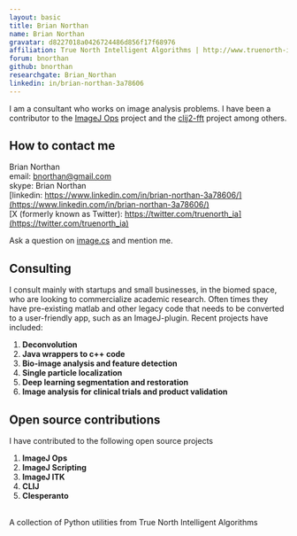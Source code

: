 ```yaml
---
layout: basic
title: Brian Northan
name: Brian Northan
gravatar: d8227018a0426724486d856f17f68976
affiliation: True North Intelligent Algorithms | http://www.truenorth-ia.com/
forum: bnorthan
github: bnorthan
researchgate: Brian_Northan
linkedin: in/brian-northan-3a78606
---
```


I am a consultant who works on image analysis problems. I have been a contributor to the [ImageJ Ops](/libs/imagej-ops) project and the [clij2-fft](https://github.com/clij/clij2-fft) project among others.

## How to contact me

Brian Northan  
email: bnorthan@gmail.com  
skype: Brian Northan   
[linkedin: https://www.linkedin.com/in/brian-northan-3a78606/](https://www.linkedin.com/in/brian-northan-3a78606/)    
[X (formerly known as Twitter): https://twitter.com/truenorth_ia](https://twitter.com/truenorth_ia)  

Ask a question on [image.cs](https://forum.image.sc/) and mention me.  

## Consulting

I consult mainly with startups and small businesses, in the biomed space, who are looking to commercialize academic research. Often times they have pre-existing matlab and other legacy code that needs to be converted to a user-friendly app, such as an ImageJ-plugin. Recent projects have included:

1.  **Deconvolution**
2.  **Java wrappers to c++ code**
2.  **Bio-image analysis and feature detection**
3.  **Single particle localization**
4.  **Deep learning segmentation and restoration**
5.  **Image analysis for clinical trials and product validation**

## Open source contributions

I have contributed to the following open source projects

1.  **ImageJ Ops**
2.  **ImageJ Scripting**
3.  **ImageJ ITK**
4.  **CLIJ**
5.  **Clesperanto**

<br>
A collection of Python utilities from True North Intelligent Algorithms